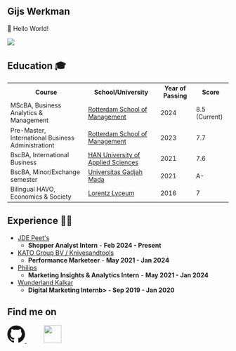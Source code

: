 ## Gijs Werkman

👋 Hello World!

<a href="https://visitorbadge.io/status?path=https%3A%2F%2Fgithub.com%2FGijsWerkman"><img src="https://api.visitorbadge.io/api/visitors?path=https%3A%2F%2Fgithub.com%2FGijsWerkman&label=Visitors&countColor=%23d9e3f0&style=flat-square" /></a>

## Education 🎓
<table>
  <tr>
    <th>Course</th>
    <th>School/University</th>
    <th>Year of Passing</th>
    <th>Score</th>
  </tr>
  <tr>
    <td>MScBA, Business Analytics & Management</td>
    <td><a href="https://www.rsm.nl/">Rotterdam School of Management</a></td>
    <td>2024</td>
    <td>8.5 (Current)</td>
  </tr>
  <tr>
    <td>Pre-Master, International Business Administrationt</td>
    <td><a href="https://www.rsm.nl/">Rotterdam School of Management</a></td>
    <td>2023</td>
    <td>7.7</td>
  </tr>
  <tr>
    <td>BscBA, International Business</td>
    <td><a href="https://www.hanuniversity.com/en/">HAN University of Applied Sciences</a></td>
    <td>2021</td>
    <td>7.6</td>
  </tr>
  <tr>
    <td>BscBA, Minor/Exchange semester</td>
    <td><a href="https://ugm.ac.id/en/">Universitas Gadjah Mada</a></td>
    <td>2021</td>
    <td>A-</td>
  </tr>
  <tr>
    <td>Bilingual HAVO, Economics & Society</td>
    <td><a href="https://lorentzlyceum.nl/">Lorentz Lyceum</a></td>
    <td>2016</td>
    <td>7</td>
  </tr>
 </table>

## Experience 👨‍💻
- [JDE Peet's](https://www.jdepeets.com/)
  - <b>Shopper Analyst Intern</b> - <b>Feb 2024 - Present</b>
- [KATO Group BV / Knivesandtools](https://knivesandtools.com/)
  - <b>Performance Marketeer</b> - <b>May 2021 - Jan 2024 </b>
- [Philips](https://www.philips.com/)
  - <b>Marketing Insights & Analytics Intern</b> - <b>May 2021 - Jan 2024 </b>
- [Wunderland Kalkar](https://www.wunderlandkalkar.eu/)
  - <b>Digital Marketing Internb> - <b>Sep 2019 - Jan 2020 </b>

## Find me on
<p align="left">
    <a href="https://github.com/GijsWerkman/" style="margin-right: 20px;"> 
        <img src="https://raw.githubusercontent.com/github/explore/78df643247d429f6cc873026c0622819ad797942/topics/github/github.png" width="40" height="40"/>
    </a>
    <a href="https://www.linkedin.com/in/gijs-werkman/" style="margin-left: 20px;"> 
        <img src="https://content.linkedin.com/content/dam/me/business/en-us/amp/brand-site/v2/bg/LI-Bug.svg.original.svg" width="40" height="40"/>
    </a>
</p>

<!--
**GijsWerkman/GijsWerkman** is a ✨ _special_ ✨ repository because its `README.md` (this file) appears on your GitHub profile.

Here are some ideas to get you started:

- 🔭 I’m currently working on ...
- 🌱 I’m currently learning ...
- 👯 I’m looking to collaborate on ...
- 🤔 I’m looking for help with ...
- 💬 Ask me about ...
- 📫 How to reach me: ...
- 😄 Pronouns: ...
- ⚡ Fun fact: ...
-->
